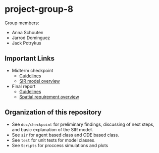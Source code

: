 # project-group-8

Group members:

* Anna Schouten
* Jarrod Dominguez
* Jack Potrykus

## Important Links

* Midterm checkpoint
    * [Guidelines](https://github.com/caam37830/default-project/blob/main/midterm_checkpoint.md)
    * [SIR model overview](https://github.com/caam37830/default-project/blob/main/SIR.md)
* Final report
    * [Guidelines](https://github.com/caam37830/default-project/blob/main/final_report.md)
    * [Spatial requirement overview](https://github.com/caam37830/default-project/blob/main/spatial.md)

## Organization of this repository

* See `doc/checkpoint` for preliminary findings, discussing of next steps, and basic explanation of the SIR model. 
* See `sir` for agent based class and ODE based class.
* See `test` for unit tests for model classes.
* See `Scripts` for proccess simulations and plots
